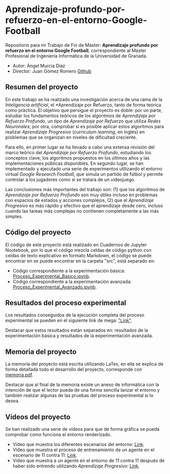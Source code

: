 # Aprendizaje-profundo-por-refuerzo-en-el-entorno-Google-Football

Repositorio para mi Trabajo de Fin de Máster: **Aprendizaje profundo por refuerzo en el entorno Google Football**, correspondiente al Máster Profesional de Ingeniería Informática de la Universidad de Granada.

* Autor: Ángel Murcia Díaz
* Director: Juan Gómez Romero [Github](https://github.com/jgromero)

## Resumen del proyecto

En este trabajo se ha realizado una investigación acerca de una rama de la *Inteligencia artificial*, el *Aprendizaje por Refuerzo, tanto de forma teórica como práctica. El objetivo que persigue el proyecto es doble: por un parte, estudiar los fundamentos teóricos de los algoritmos de *Aprendizaje por Refuerzo Profundo*, un tipo de *Aprendizaje por Refuerzo* que utiliza *Redes Neuronales*; por otra, comprobar si es posible aplicar estos algoritmos para realizar *Aprendizaje Progresivo* (*curriculum learning*, en inglés) en problemas que se organizan en niveles de dificultad creciente.

Para ello, en primer lugar se ha llevado a cabo una extensa revisión del marco teórico del *Aprendizaje por Refuerzo Profundo*, estudiando los conceptos clave, los algoritmos propuestos en los últimos años y las implementaciones públicas disponibles. En segundo lugar, se han implementado y ejecutado una serie de experimentos utilizando el entorno virtual *Google Research Football*, que simula un partido de fútbol y permite controlar a los jugadores como si se tratara de un videojuego. 

Las conclusiones más importantes del trabajo son: (1) que los algoritmos de *Aprendizaje por Refuerzo Profundo* son muy útiles incluso en problemas con espacios de estados y acciones complejos, (2) que el *Aprendizaje Progresivo* es más rápido y efectivo que el aprendizaje desde cero, incluso cuando las tareas más complejas no contienen completamente a las más simples.

## Código del proyecto

El código de este proyecto está realizado en Cuadernos de Jupyter Nootebook, por lo que el código mezcla celdas de código python con celdas de texto explicativo en formato Markdown, el código se puede encontrar en se puede encontrar en la carpeta "src", está separado en:

* Código correspondiente a la experimentación básica: [Proceso_Experimental_Basico.ipynb](https://github.com/NSInductus/Aprendizaje-profundo-por-refuerzo-en-el-entorno-Google-Football/blob/main/src/Proceso_Experimental_Basico.ipynb).
* Código correspondiente a la experimentación avanzada: [Proceso_Experimental_Avanzado.ipynb](https://github.com/NSInductus/Aprendizaje-profundo-por-refuerzo-en-el-entorno-Google-Football/blob/main/src/Proceso_Experimental_Avanzado.ipynb).

## Resultados del proceso experimental

Los resultados conseguidos de la ejecución completa del proceso experimental se pueden en el siguiente link de mega: ["Link"](https://mega.nz/file/f8VXma4Y#7fKXME5BaxI3ZEdnLV22_yikCO4n9yY4bKL0IpsWpaQ).

Destacar que estos resultados están separados en: resultados de la experimentación básica y resultados de la experimentación avanzada.

## Memoria del proyecto

La memoria del proyecto está escrita utilizando LaTex, en ella se explica de forma detallada todo el desarrollo del proyecto, corresponde con [memoria.pdf]().

Destacar que al final de la memoria existe un anexo de informática con la intención de que el lector pueda de una forma sencilla lanzar el entorno y también realizar algunas de las pruebas del proceso experimental si lo desea.

## Vídeos del proyecto

Se han realizado una serie de vídeos para que de forma gráfica se pueda comprobar como funciona el entorno renderizado.

* Vídeo que muestra los diferentes escenarios del entorno: [Link](https://www.youtube.com/watch?v=_hj5TU9MNTE).
* Vídeo que muestra el proceso de entrenamiento de un agente en el escenario de 11 contra 11: [Link](https://www.youtube.com/watch?v=rUzpmJPS7zM).
* Vídeo que muestra a un agente en el entorno de 11 contra 11 después de haber sido entrendo utilizando *Aprendizaje Progresivo*: [Link](https://www.youtube.com/watch?v=iMC6nC8ZguY).